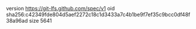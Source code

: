 version https://git-lfs.github.com/spec/v1
oid sha256:c42349fde804d5aef2272c18c1d3433a7c4b1be9f7ef35c9bcc0df48f38a96ad
size 5641
